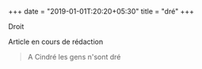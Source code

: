 +++
date = "2019-01-01T:20:20+05:30"
title = "dré"
+++

Droit
<!--more-->
Article en cours de rédaction

> A Cindré les gens n'sont dré
